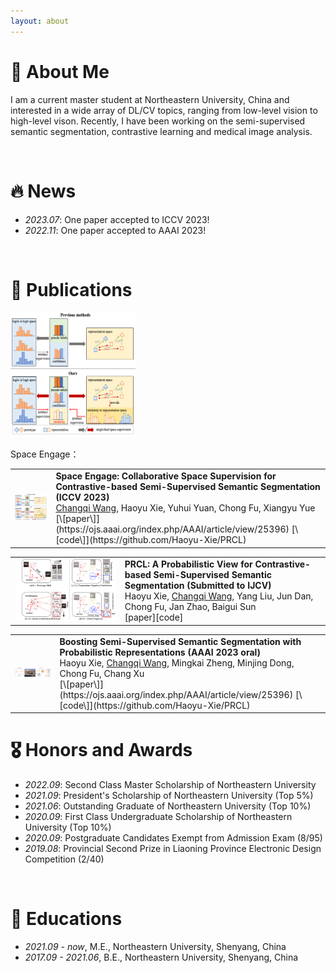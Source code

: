 ```yaml
---
layout: about 
---
```


# 🙋 About Me
I am a current master student at Northeastern University, China and interested in a wide array of DL/CV topics, ranging from low-level vision to high-level vison. Recently, I have been working on the semi-supervised semantic segmentation, contrastive learning and medical image analysis.

<br/>

# 🔥 News
* *2023.07*: One paper accepted to ICCV 2023!
* *2022.11*: One paper accepted to AAAI 2023!

<br/>

# 📝 Publications
<div>
<img src="assets/img/CSS.png" alt="My Picture" width="200" height="200">
<p>Space Engage：</p>
</div>

<table>
<tr align="left">
<td><img src="assets/img/CSS.png" width="500px" alt="sym"></td>
<td>
 <b>Space Engage: Collaborative Space Supervision for Contrastive-based Semi-Supervised Semantic Segmentation (ICCV 2023)</b> <br/>
 <u>Changqi Wang</u>, Haoyu Xie, Yuhui Yuan, Chong Fu, Xiangyu Yue <br/>
[\[paper\]](https://ojs.aaai.org/index.php/AAAI/article/view/25396) [\[code\]](https://github.com/Haoyu-Xie/PRCL)<br/>
</td>
</tr>

</table>
<table>
<tr align="left">
<td><img src="assets/img/PTT.png" width="500px" alt="sym"></td>
<td>
 <b>PRCL: A Probabilistic View for Contrastive-based Semi-Supervised Semantic Segmentation (Submitted to IJCV)</b> <br/>
Haoyu Xie, <u>Changqi Wang</u>, Yang Liu, Jun Dan, Chong Fu, Jan Zhao, Baigui Sun <br/>
<a herf='https://ojs.aaai.org/index.php/AAAI/article/view/25396'>[paper]</a><a herf='https://ojs.aaai.org/index.php/AAAI/article/view/25396'>[code]</a>
</td>
</tr>
 
</table>
<table>
<tr align="left">
<td><img src="assets/img/PRCL.png" width="500px" alt="sym"></td>
<td>
 <b>Boosting Semi-Supervised Semantic Segmentation with Probabilistic Representations (AAAI 2023 oral)</b> <br/>
 Haoyu Xie, <u>Changqi Wang</u>, Mingkai Zheng, Minjing Dong, Chong Fu, Chang Xu <br/>
[\[paper\]](https://ojs.aaai.org/index.php/AAAI/article/view/25396) [\[code\]](https://github.com/Haoyu-Xie/PRCL)<br/>
</td>
</tr>
</table>

# 🎖 Honors and Awards
* *2022.09*: Second Class Master Scholarship of Northeastern University
* *2021.09*: President's Scholarship of Northeastern University (Top 5%)
* *2021.06*: Outstanding Graduate of Northeastern University (Top 10%)
* *2020.09*: First Class Undergraduate Scholarship of Northeastern University (Top 10%)
* *2020.09*: Postgraduate Candidates Exempt from Admission Exam (8/95)
* *2019.08*: Provincial Second Prize in Liaoning Province Electronic Design Competition (2/40)

<br/>

# 📖 Educations
- *2021.09 - now*, M.E., Northeastern University, Shenyang, China
- *2017.09 - 2021.06*, B.E., Northeastern University, Shenyang, China
